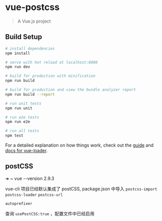 # vue-postcss

> A Vue.js project

## Build Setup

``` bash
# install dependencies
npm install

# serve with hot reload at localhost:8080
npm run dev

# build for production with minification
npm run build

# build for production and view the bundle analyzer report
npm run build --report

# run unit tests
npm run unit

# run e2e tests
npm run e2e

# run all tests
npm test
```

For a detailed explanation on how things work, check out the [guide](http://vuejs-templates.github.io/webpack/) and [docs for vue-loader](http://vuejs.github.io/vue-loader).

## postCSS

➜  ~ vue --version
2.9.3

vue-cli 项目已经默认集成了 postCSS, package.json 中导入 `postcss-import` `postcss-loader` `postcss-url`

`autoprefixer`

查询 `usePostCSS:true` ，配置文件中已经启用
